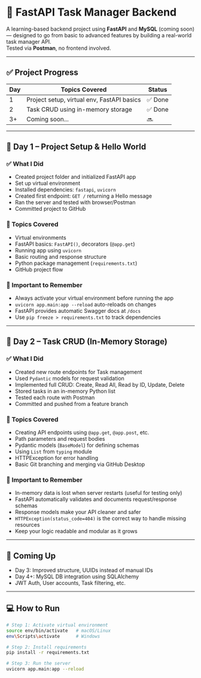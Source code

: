 # 🧠 FastAPI Task Manager Backend

A learning-based backend project using **FastAPI** and **MySQL** (coming soon) — designed to go from basic to advanced features by building a real-world task manager API.  
Tested via **Postman**, no frontend involved.

---

## ✅ Project Progress

| Day | Topics Covered                        | Status   |
|-----|----------------------------------------|----------|
| 1   | Project setup, virtual env, FastAPI basics | ✅ Done    |
| 2   | Task CRUD using in-memory storage      | ✅ Done    |
| 3+  | Coming soon...                         | 🔜        |

---

## 📅 Day 1 – Project Setup & Hello World

### ✅ What I Did
- Created project folder and initialized FastAPI app
- Set up virtual environment
- Installed dependencies: `fastapi`, `uvicorn`
- Created first endpoint: `GET /` returning a Hello message
- Ran the server and tested with browser/Postman
- Committed project to GitHub

### 📘 Topics Covered
- Virtual environments
- FastAPI basics: `FastAPI()`, decorators (`@app.get`)
- Running app using `uvicorn`
- Basic routing and response structure
- Python package management (`requirements.txt`)
- GitHub project flow

### 📌 Important to Remember
- Always activate your virtual environment before running the app
- `uvicorn app.main:app --reload` auto-reloads on changes
- FastAPI provides automatic Swagger docs at `/docs`
- Use `pip freeze > requirements.txt` to track dependencies

---

## 📅 Day 2 – Task CRUD (In-Memory Storage)

### ✅ What I Did
- Created new route endpoints for Task management
- Used `Pydantic` models for request validation
- Implemented full CRUD: Create, Read All, Read by ID, Update, Delete
- Stored tasks in an in-memory Python list
- Tested each route with Postman
- Committed and pushed from a feature branch

### 📘 Topics Covered
- Creating API endpoints using `@app.get`, `@app.post`, etc.
- Path parameters and request bodies
- Pydantic models (`BaseModel`) for defining schemas
- Using `List` from `typing` module
- HTTPException for error handling
- Basic Git branching and merging via GitHub Desktop

### 📌 Important to Remember
- In-memory data is lost when server restarts (useful for testing only)
- FastAPI automatically validates and documents request/response schemas
- Response models make your API cleaner and safer
- `HTTPException(status_code=404)` is the correct way to handle missing resources
- Keep your logic readable and modular as it grows

---

## 🚧 Coming Up
- Day 3: Improved structure, UUIDs instead of manual IDs
- Day 4+: MySQL DB integration using SQLAlchemy
- JWT Auth, User accounts, Task filtering, etc.

---

## 💻 How to Run

```bash
# Step 1: Activate virtual environment
source env/bin/activate   # macOS/Linux
env\Scripts\activate      # Windows

# Step 2: Install requirements
pip install -r requirements.txt

# Step 3: Run the server
uvicorn app.main:app --reload
